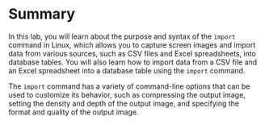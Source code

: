 # Summary

In this lab, you will learn about the purpose and syntax of the `import` command in Linux, which allows you to capture screen images and import data from various sources, such as CSV files and Excel spreadsheets, into database tables. You will also learn how to import data from a CSV file and an Excel spreadsheet into a database table using the `import` command.

The `import` command has a variety of command-line options that can be used to customize its behavior, such as compressing the output image, setting the density and depth of the output image, and specifying the format and quality of the output image.
